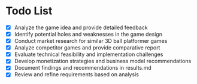 # Todo List

- [x] Analyze the game idea and provide detailed feedback
- [x] Identify potential holes and weaknesses in the game design
- [x] Conduct market research for similar 3D ball platformer games
- [x] Analyze competitor games and provide comparative report
- [x] Evaluate technical feasibility and implementation challenges
- [x] Develop monetization strategies and business model recommendations
- [x] Document findings and recommendations in results.md
- [x] Review and refine requirements based on analysis